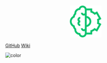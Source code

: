 <p align = "center"> <img src="./imagens/logo.png" height="100px" width="100px" /> </p>

[GitHub](https://github.com/ResidenciaTICBrisa/06_AcompanhamentoEnsinoMedio)
[Wiki](/README.md)

![color](#64de81)

